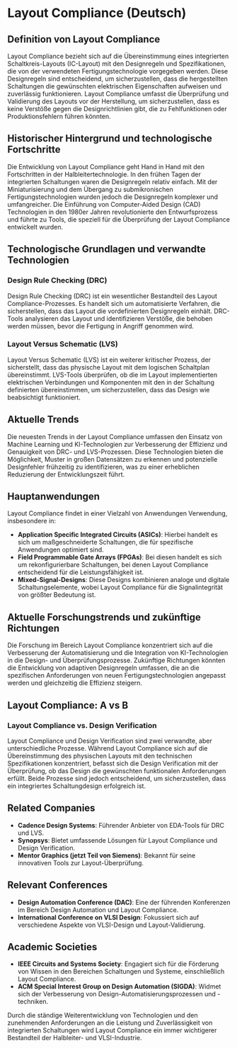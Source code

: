 # Layout Compliance (Deutsch)

## Definition von Layout Compliance

Layout Compliance bezieht sich auf die Übereinstimmung eines integrierten Schaltkreis-Layouts (IC-Layout) mit den Designregeln und Spezifikationen, die von der verwendeten Fertigungstechnologie vorgegeben werden. Diese Designregeln sind entscheidend, um sicherzustellen, dass die hergestellten Schaltungen die gewünschten elektrischen Eigenschaften aufweisen und zuverlässig funktionieren. Layout Compliance umfasst die Überprüfung und Validierung des Layouts vor der Herstellung, um sicherzustellen, dass es keine Verstöße gegen die Designrichtlinien gibt, die zu Fehlfunktionen oder Produktionsfehlern führen könnten.

## Historischer Hintergrund und technologische Fortschritte

Die Entwicklung von Layout Compliance geht Hand in Hand mit den Fortschritten in der Halbleitertechnologie. In den frühen Tagen der integrierten Schaltungen waren die Designregeln relativ einfach. Mit der Miniaturisierung und dem Übergang zu submikronischen Fertigungstechnologien wurden jedoch die Designregeln komplexer und umfangreicher. Die Einführung von Computer-Aided Design (CAD) Technologien in den 1980er Jahren revolutionierte den Entwurfsprozess und führte zu Tools, die speziell für die Überprüfung der Layout Compliance entwickelt wurden.

## Technologische Grundlagen und verwandte Technologien

### Design Rule Checking (DRC)

Design Rule Checking (DRC) ist ein wesentlicher Bestandteil des Layout Compliance-Prozesses. Es handelt sich um automatisierte Verfahren, die sicherstellen, dass das Layout die vordefinierten Designregeln einhält. DRC-Tools analysieren das Layout und identifizieren Verstöße, die behoben werden müssen, bevor die Fertigung in Angriff genommen wird.

### Layout Versus Schematic (LVS)

Layout Versus Schematic (LVS) ist ein weiterer kritischer Prozess, der sicherstellt, dass das physische Layout mit dem logischen Schaltplan übereinstimmt. LVS-Tools überprüfen, ob die im Layout implementierten elektrischen Verbindungen und Komponenten mit den in der Schaltung definierten übereinstimmen, um sicherzustellen, dass das Design wie beabsichtigt funktioniert.

## Aktuelle Trends

Die neuesten Trends in der Layout Compliance umfassen den Einsatz von Machine Learning und KI-Technologien zur Verbesserung der Effizienz und Genauigkeit von DRC- und LVS-Prozessen. Diese Technologien bieten die Möglichkeit, Muster in großen Datensätzen zu erkennen und potenzielle Designfehler frühzeitig zu identifizieren, was zu einer erheblichen Reduzierung der Entwicklungszeit führt.

## Hauptanwendungen

Layout Compliance findet in einer Vielzahl von Anwendungen Verwendung, insbesondere in:

- **Application Specific Integrated Circuits (ASICs)**: Hierbei handelt es sich um maßgeschneiderte Schaltungen, die für spezifische Anwendungen optimiert sind.
- **Field Programmable Gate Arrays (FPGAs)**: Bei diesen handelt es sich um rekonfigurierbare Schaltungen, bei denen Layout Compliance entscheidend für die Leistungsfähigkeit ist.
- **Mixed-Signal-Designs**: Diese Designs kombinieren analoge und digitale Schaltungselemente, wobei Layout Compliance für die Signalintegrität von größter Bedeutung ist.

## Aktuelle Forschungstrends und zukünftige Richtungen

Die Forschung im Bereich Layout Compliance konzentriert sich auf die Verbesserung der Automatisierung und die Integration von KI-Technologien in die Design- und Überprüfungsprozesse. Zukünftige Richtungen könnten die Entwicklung von adaptiven Designregeln umfassen, die an die spezifischen Anforderungen von neuen Fertigungstechnologien angepasst werden und gleichzeitig die Effizienz steigern.

## Layout Compliance: A vs B

### Layout Compliance vs. Design Verification

Layout Compliance und Design Verification sind zwei verwandte, aber unterschiedliche Prozesse. Während Layout Compliance sich auf die Übereinstimmung des physischen Layouts mit den technischen Spezifikationen konzentriert, befasst sich die Design Verification mit der Überprüfung, ob das Design die gewünschten funktionalen Anforderungen erfüllt. Beide Prozesse sind jedoch entscheidend, um sicherzustellen, dass ein integriertes Schaltungdesign erfolgreich ist.

## Related Companies

- **Cadence Design Systems**: Führender Anbieter von EDA-Tools für DRC und LVS.
- **Synopsys**: Bietet umfassende Lösungen für Layout Compliance und Design Verification.
- **Mentor Graphics (jetzt Teil von Siemens)**: Bekannt für seine innovativen Tools zur Layout-Überprüfung.

## Relevant Conferences

- **Design Automation Conference (DAC)**: Eine der führenden Konferenzen im Bereich Design Automation und Layout Compliance.
- **International Conference on VLSI Design**: Fokussiert sich auf verschiedene Aspekte von VLSI-Design und Layout-Validierung.

## Academic Societies

- **IEEE Circuits and Systems Society**: Engagiert sich für die Förderung von Wissen in den Bereichen Schaltungen und Systeme, einschließlich Layout Compliance.
- **ACM Special Interest Group on Design Automation (SIGDA)**: Widmet sich der Verbesserung von Design-Automatisierungsprozessen und -techniken.

Durch die ständige Weiterentwicklung von Technologien und den zunehmenden Anforderungen an die Leistung und Zuverlässigkeit von integrierten Schaltungen wird Layout Compliance ein immer wichtigerer Bestandteil der Halbleiter- und VLSI-Industrie.